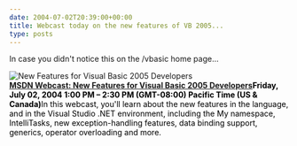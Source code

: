 ```yaml
---
date: 2004-07-02T20:39:00+00:00
title: Webcast today on the new features of VB 2005...
type: posts
---
```

In case you didn't notice this on the /vbasic home page...



[ <img style="MARGIN-RIGHT: 10px" alt="New Features for Visual Basic 2005 Developers" src="http://msdn.microsoft.com/vbasic/art/community/robertgreen.PNG" align="left" border="0" />](https://msevents.microsoft.com/cui/eventdetail.aspx?eventid=1032254455&culture=en-us)<span style="DISPLAY: inline-block"><a style="FONT-WEIGHT: bold" href="http://msevents.microsoft.com/cui/eventdetail.aspx?eventid=1032254455&culture=en-us">MSDN Webcast: New Features for Visual Basic 2005 Developers</a><span style="COLOR: #000000"><b>Friday, July 02, 2004 1:00 PM – 2:30 PM (GMT-08:00) Pacific Time (US & Canada)</b>In this webcast, you'll learn about the new features in the language, and in the Visual Studio .NET environment, including the My namespace, IntelliTasks, new exception-handling features, data binding support, generics, operator overloading and more. </span></span>
